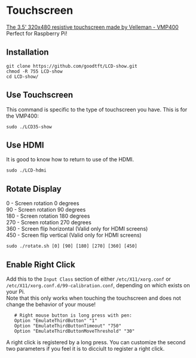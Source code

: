 # Touchscreen  
[The 3.5' 320x480 resistive touchscreen made by Velleman - VMP400  ](https://www.velleman.eu/products/view/?id=438240)  
Perfect for Raspberry Pi!  

## Installation  
```  
git clone https://github.com/goodtft/LCD-show.git  
chmod -R 755 LCD-show  
cd LCD-show/  
```  

## Use Touchscreen  
This command is specific to the type of touchscreen you have. This is for the VMP400:
```  
sudo ./LCD35-show  
```  

## Use HDMI  
It is good to know how to return to use of the HDMI.
```  
sudo ./LCD-hdmi  
```  

## Rotate Display  
0   - Screen rotation 0 degrees  
90  - Screen rotation 90 degrees  
180 - Screen rotation 180 degrees  
270 - Screen rotation 270 degrees  
360 - Screen flip horizontal (Valid only for HDMI screens)  
450 - Screen flip vertical (Valid only for HDMI screens)  
```  
sudo ./rotate.sh [0] [90] [180] [270] [360] [450]  
```  

## Enable Right Click  
Add this to the `Input Class` section of either `/etc/X11/xorg.conf` or `/etc/X11/xorg.conf.d/99-calibration.conf`, depending on which exists on your Pi.  
Note that this only works when touching the touchscreen and does not change the behavior of your mouse!  
```  
   # Right mouse button is long press with pen:  
   Option "EmulateThirdButton" "1"  
   Option "EmulateThirdButtonTimeout" "750"  
   Option "EmulateThirdButtonMoveThreshold" "30"  
```  
A right click is registered by a long press. You can customize the second two parameters if you feel it is to dicciult to register a right click.  
